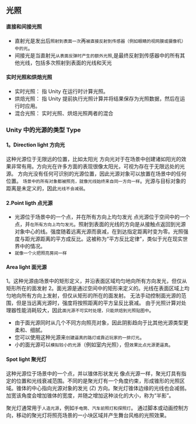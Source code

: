## 光照


#### 直接和间接光照
* 直射光是发出后`照射到表面一次`再`被直接反射到传感器（例如眼睛的视网膜或摄像机）中的光`。
* 间接光是当直射光`从表面反弹时产生的额外光照`,是最终反射到传感器中的所有其他光线，包括多次照射到表面的光线和天光

#### 实时光照和烘焙光照
* 实时光照： 指 Unity 在运行时计算光照。
* 烘焙光照： 指 Unity 提前执行光照计算并将结果保存为光照数据，然后在运行时应用。
* 混合光照： 实时光照、烘焙光照两者的混合

### Unity 中的光源的类型 Type
#### 1。Direction light 方向光
这种光源位于无限远的位置，比如太阳光
方向光对于在场景中创建诸如阳光的效果非常有用。方向光在许多方面的表现很像太阳光，可视为存在于无限远处的光源。
方向光没有任何可识别的光源位置，因此光源对象可以放置在场景中的任何位置。
`场景中的所有对象都被照亮，就像光线始终来自同一方向一样`。光源与目标对象的距离是未定义的，因此`光线不会减弱`。

####  2.Point ligth 点光源
* 光源位于场景中的一个点，并在所有方向上均匀发光
点光源位于空间中的一个点，并`在所有方向上均匀发光`。照射到表面的光线的方向是从接触点返回到光源对象中心的线。强度随着远离光源而衰减，在到达指定距离时变为零。光照强度与距光源距离的平方成反比。这被称为“平方反比定律”，类似于光在现实世界中的情况。
* `就像一个火把照亮房间一样`

#### Area light 面光源
1。这种光源由场景中的矩形定义，并沿表面区域均匀地向所有方向发光，但仅从矩形所在的面发射
2。面光源是通过空间中的矩形来定义的。光线在表面区域上均匀地向所有方向上发射，但仅从矩形的所在的面发射。
无法手动控制面光源的范围，但是当远离光源时，强度将按照距离的平方呈反比衰减。
由于光照计算对处理器性能消耗较大，因此`面光源不可实时处理，只能烘焙到光照贴图中`。

* 由于面光源同时从几个不同方向照亮对象，因此阴影趋向于比其他光源类型更柔和、细腻。
* 您可以使用这种光源来`创建逼真的路灯或靠近玩家的一排灯光`。
* 小的面光源可以`模拟较小的光源`（例如室内光照），但`效果比点光源更逼真`。

#### Spot light 聚光灯
这种光源位于场景中的一个点，并以锥体形状发光
像点光源一样，聚光灯具有指定的位置和光线衰减范围。不同的是聚光灯有一个角度约束，形成锥形的光照区域。锥体的中心指向光源对象的发光 (Z) 方向。聚光灯锥体边缘的光线也会减弱。加宽该角度会增加锥体的宽度，并随之增加这种淡化的大小，称为“半影”。

聚光灯通常用于`人造光源`，例如`手电筒、汽车前照灯和探照灯`。
通过脚本或动画控制方向，移动的聚光灯将照亮场景的一小块区域并产生舞台风格的光照效果。



